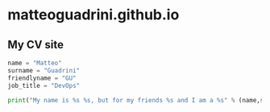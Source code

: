 
# matteoguadrini.github.io

## My CV site

```python
name = "Matteo"
surname = "Guadrini"
friendlyname = "GU"
job_title = "DevOps"

print("My name is %s %s, but for my friends %s and I am a %s" % (name,surname,friendlyname,job_title))
```